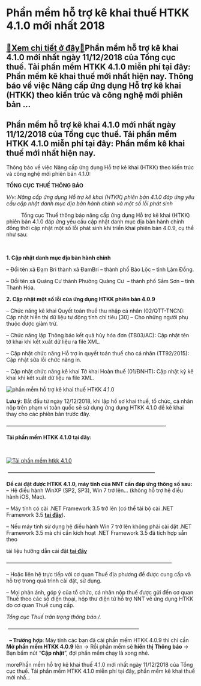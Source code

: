 Phần mềm hỗ trợ kê khai thuế HTKK 4.1.0 mới nhất 2018
=====================================================

[:gift:Xem chi tiết ở đây:gift:](https://hddtvn.com/phan-mem-ho-tro-ke-khai-thue-htkk-4-1-0-moi-nhat-2018/)Phần mềm hỗ trợ kê khai 4.1.0 mới nhất ngày 11/12/2018 của Tổng cục thuế. Tải phần mềm HTKK 4.1.0 miễn phí tại đây: Phần mềm kê khai thuế mới nhất hiện nay. Thông báo về việc Nâng cấp ứng dụng Hỗ trợ kê khai (HTKK) theo kiến trúc và công nghệ mới phiên bản …
------------------------------------------------------------------------------------------------------------------------------------------------------------------------------------------------------------------------------------------------------------------



Phần mềm hỗ trợ kê khai 4.1.0 mới nhất ngày 11/12/2018 của Tổng cục thuế. Tải phần mềm HTKK 4.1.0 miễn phí tại đây: Phần mềm kê khai thuế mới nhất hiện nay.
--------------------------------------------------------------------------------------------------------------------------------------------------------------


Thông báo về việc Nâng cấp ứng dụng Hỗ trợ kê khai (HTKK) theo kiến trúc và công nghệ mới phiên bản 4.1.0:



**TỔNG CỤC THUẾ THÔNG BÁO**  

*V/v: Nâng cấp ứng dụng Hỗ trợ kê khai (HTKK) phiên bản 4.1.0 đáp ứng yêu cầu cập nhật danh mục địa bàn hành chính và một số lỗi phát sinh*

          Tổng cục Thuế thông báo nâng cấp ứng dụng Hỗ trợ kê khai (HTKK) phiên bản 4.1.0 đáp ứng yêu cầu cập nhật danh mục địa bàn hành chính đồng thời cập nhật một số lỗi phát sinh khi triển khai phiên bản 4.0.9, cụ thể như sau:  

   

**1. Cập nhật danh mục địa bàn hành chính**  

– Đổi tên xã Đạm Bri thành xã ĐamBri – thành phố Bảo Lộc – tỉnh Lâm Đồng.  

– Đổi tên xã Quảng Cư thành Phường Quảng Cư  – thành phố Sầm Sơn – tỉnh Thanh Hóa.


**2. Cập nhật một số lỗi của ứng dụng HTKK phiên bản 4.0.9**  

– Chức năng kê khai Quyết toán thuế thu nhập cá nhân (02/QTT-TNCN): Cập nhật hiển thị dữ liệu tự động tính chỉ tiêu [30] – Cho những người phụ thuộc được giảm trừ.  

– Chức năng lập Thông báo kết quả hủy hóa đơn (TB03/AC): Cập nhật tên tờ khai khi kết xuất dữ liệu ra file XML.  

– Cập nhật chức năng Hỗ trợ in quyết toán thuế cho cá nhân (TT92/2015): Cập nhật sửa lỗi chức năng in.  

– Cập nhật chức năng kê khai Tờ khai Hoàn thuế (01/ĐNHT): Cập nhật kỳ kê khai khi kết xuất dữ liệu ra file XML.



![phần mềm hỗ trợ kê khai thuế HTKK 4.1.0](https://hddtvn.com/wp-content/uploads/2021/01/phan-mem-ho-tro-ke-khai-htkk-4_1_0.png "phần mềm hỗ trợ kê khai thuế HTKK 4.1.0")
   

**Lưu ý:** Bắt đầu từ ngày 12/12/2018, khi lập hồ sơ khai thuế, tổ chức, cá nhân nộp trên phạm vi toàn quốc sẽ sử dụng ứng dụng HTKK 4.1.0 để kê khai thay cho các phiên bản trước đây.



——————————————————————————————-

  

**Tải phần mềm HTKK 4.1.0 tại đây:**  

  

[![Tải phần mềm htkk 4.1.0](https://hddtvn.com/wp-content/uploads/2021/01/org-tai-ve.png "Tải phần mềm htkk 4.1.0")](http://www.fshare.vn/file/XJM8XSX1ZLSY "tải phần mềm htkk 4.1.0")

 ————————————————————————————

  

**Để cài đặt được HTKK 4.1.0, máy tính của NNT cần đáp ứng thông số sau:**
– Hệ điều hành WinXP (SP2, SP3), Win 7 trở lên… (không hỗ trợ hệ điều hành iOS, Mac).


– Máy tính có cài .NET Framework 3.5 trở lên (có thể tải bộ cài .NET Framework 3.5 **[tại đây](https://www.fshare.vn/file/F4X6R3TJZ5FH "tải NET Frameword 3.5")**).


 – Nếu máy tính sử dụng hệ điều hành Win 7 trở lên không phải cài đặt .NET Framework 3.5 mà chỉ cần kích hoạt .NET Framework 3.5 đã tích hợp sẵn theo 

tài liệu hướng dẫn cài đặt **[tại đây](http://www.gdt.gov.vn/wps/wcm/connect/ee2414f2-f093-4eb7-91bf-7df936c36444/HD+cai+dat+HTKK+4.0.pdf?MOD=AJPERES&CACHEID=ROOTWORKSPACEee2414f2-f093-4eb7-91bf-7df936c36444 "hướng dẫn cài đặt htkk 4.0")**

 ———————————————————————————————–

– Hoặc liên hệ trực tiếp với cơ quan Thuế địa phương để được cung cấp và hỗ trợ trong quá trình cài đặt, sử dụng.  

– Mọi phản ánh, góp ý của tổ chức, cá nhân nộp thuế được gửi đến cơ quan Thuế theo các số điện thoại, hộp thư điện tử hỗ trợ NNT về ứng dụng HTKK do cơ quan Thuế cung cấp.



*Tổng cục Thuế trân trọng thông báo./.*

  

 —————————————————————————  

  
**– Trường hợp**: Máy tính các bạn đã cài phần mềm HTKK 4.0.9 thì chỉ cần **Mở phần mềm HTKK 4.0.9** lên -> Rồi phần mềm sẽ **hiển thị Thông báo** -> Bạn bấm nút “**Cập nhật**”, đợi phần mềm chạy là xong nhé.





morePhần mềm hỗ trợ kê khai thuế 4.1.0 mới nhất ngày 11/12/2018 của Tổng cục thuế. Tải phần mềm HTKK 4.1.0 miễn phí tại đây, phần mềm kê khai thuế mới nhấ…

